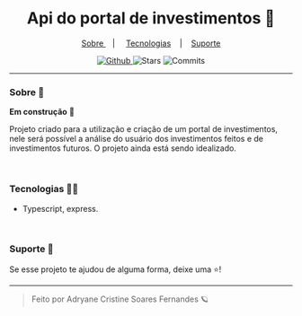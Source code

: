 <h1 align="center"> Api do portal de investimentos 🚧 </h1>

<p align="center">
  <a href="#sobre-"> Sobre </a> &nbsp;&nbsp;&nbsp;| &nbsp;&nbsp;&nbsp;
  <a href="#tecnologias-">Tecnologias</a> &nbsp;&nbsp;&nbsp;|&nbsp;&nbsp;&nbsp;
  <a href="#suporte-"> Suporte </a>
</p>

<p align="center">
  <a href="https://github.com/adryanefernandes" target="_blank">
    <img src="https://img.shields.io/static/v1?label=author&message=adryanefernandes&color=709831&labelColor=3b6300" alt="Github"> 
  </a>
  <img src="https://img.shields.io/github/stars/adryfernandes/portal-investimentos-api-nodejs?color=709831&labelColor=3b6300" alt="Stars">
  <img src="https://img.shields.io/github/last-commit/adryfernandes/portal-investimentos-api-nodejs?color=709831&labelColor=3b6300" alt="Commits">
</p>

<hr/>

### Sobre 📌
**Em construção** 🚧

Projeto criado para a utilização e criação de um portal de investimentos, nele será possível a análise do usuário dos investimentos feitos e de investimentos futuros. O projeto ainda está sendo idealizado.

<br/>

### Tecnologias 👩‍💻
- Typescript, express.

<br/>

### Suporte 🤝
Se esse projeto te ajudou de alguma forma, deixe uma ⭐️!

---
<blockquote>
    Feito por Adryane Cristine Soares Fernandes 🪐
</blockquote>
